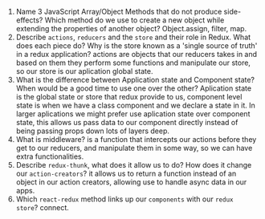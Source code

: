 1.  Name 3 JavaScript Array/Object Methods that do not produce side-effects? Which method do we use to create a new object while extending the properties of another object?
Object.assign, filter, map.
1.  Describe `actions`, `reducers` and the `store` and their role in Redux. What does each piece do? Why is the store known as a 'single source of truth' in a redux application?
actions are objects that our reducers takes in and based on them they perform some functions and manipulate our store, so our store is our aplication global state.
1.  What is the difference between Application state and Component state? When would be a good time to use one over the other?
Aplication state is the global state or store that redux provide to us, component level state is when we have a class component and we declare a state in it. In larger aplications we might prefer use aplication state over component state, this allows us pass data to our component directly instead of being passing props down lots of layers deep.
1.  What is middleware?
is a function that intercepts our actions before they get to our reducers, and manipulate them in some way, so we can have extra functionalities.
1.  Describe `redux-thunk`, what does it allow us to do? How does it change our `action-creators`?
it allows us to return a function instead of an object in our action creators, allowing use to handle async data in our apps.
1.  Which `react-redux` method links up our `components` with our `redux store`?
connect.
